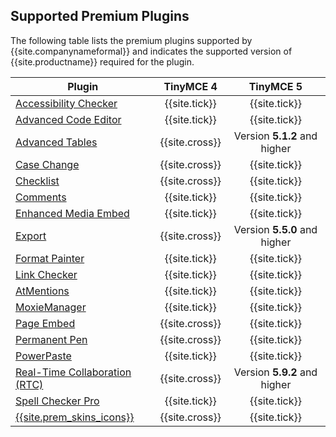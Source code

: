 ## Supported Premium Plugins

The following table lists the premium plugins supported by {{site.companynameformal}} and indicates the supported version of {{site.productname}} required for the plugin.

| Plugin                                                                     | TinyMCE 4     | TinyMCE 5     |
| -------------------------------------------------------------------------- | :-----------: | :-----------: |
| [Accessibility Checker]({{site.baseurl}}/plugins/premium/a11ychecker/)     | {{site.tick}} | {{site.tick}} |
| [Advanced Code Editor]({{site.baseurl}}/plugins/premium/advcode/)          | {{site.tick}} | {{site.tick}} |
| [Advanced Tables]({{site.baseurl}}/plugins/premium/advtable/)              | {{site.cross}} | Version **5.1.2** and higher |
| [Case Change]({{site.baseurl}}/plugins/premium/casechange/)                | {{site.cross}}| {{site.tick}} |
| [Checklist]({{site.baseurl}}/plugins/premium/checklist/)                   | {{site.cross}}| {{site.tick}} |
| [Comments]({{site.baseurl}}/plugins/premium/comments/)                     | {{site.tick}} | {{site.tick}} |
| [Enhanced Media Embed]({{site.baseurl}}/plugins/premium/mediaembed/)       | {{site.tick}} | {{site.tick}} |
| [Export]({{site.baseurl}}/plugins/premium/export/)                         | {{site.cross}} | Version **5.5.0** and higher |
| [Format Painter]({{site.baseurl}}/plugins/premium/formatpainter/)          | {{site.tick}} | {{site.tick}} |
| [Link Checker]({{site.baseurl}}/plugins/premium/linkchecker/)              | {{site.tick}} | {{site.tick}} |
| [AtMentions]({{site.baseurl}}/plugins/premium/mentions/)                   | {{site.tick}} | {{site.tick}} |
| [MoxieManager]({{site.baseurl}}/plugins/premium/moxiemanager/)             | {{site.tick}} | {{site.tick}} |
| [Page Embed]({{site.baseurl}}/plugins/premium/pageembed/)                  | {{site.cross}}| {{site.tick}} |
| [Permanent Pen]({{site.baseurl}}/plugins/premium/permanentpen/)            | {{site.cross}}| {{site.tick}} |
| [PowerPaste]({{site.baseurl}}/plugins/premium/powerpaste/)                 | {{site.tick}} | {{site.tick}} |
| [Real-Time Collaboration (RTC)]({{site.baseurl}}/plugins/premium/rtc/)     | {{site.cross}} | Version **5.9.2** and higher |
| [Spell Checker Pro]({{site.baseurl}}/plugins/premium/tinymcespellchecker/) | {{site.tick}} | {{site.tick}} |
| [{{site.prem_skins_icons}}]({{site.baseurl}}/enterprise/premium-skins-and-icon-packs/)|{{site.cross}}|{{site.tick}}|
